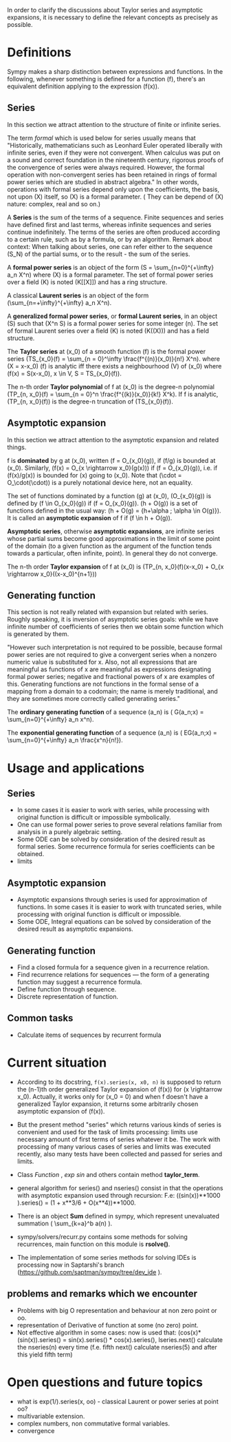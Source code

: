 In order to clarify the discussions about Taylor series and asymptotic expansions, it is necessary to define the relevant concepts as precisely as possible.

# Definitions

Sympy makes a sharp distinction between expressions and functions. In the following, whenever something is defined for a function \(f\), there's an equivalent definition applying to the expression \(f(x)\).

## Series

In this section we attract attention to the structure of finite or infinite series.

The term *formal* which is used below for series usually means that "Historically, mathematicians such as Leonhard Euler operated liberally with infinite series, even if they were not
convergent. When calculus was put on a sound and correct foundation in the nineteenth century, rigorous proofs of
the convergence of series were always required. However, the formal operation with non-convergent series has been
retained in rings of formal power series which are studied in abstract algebra." In other words, operations with formal series depend only upon the coefficients, the basis, not upon \(X\) itself, so \(X\) is a formal parameter. ( They can be depend of \(X\) nature: complex, real and so on.)

A **Series** is the sum of the terms of a sequence. Finite sequences and series have defined first and last terms,
whereas infinite sequences and series continue indefinitely. The terms of the series are often produced according to a certain rule, such as by a formula, or by an algorithm. Remark about context:
When talking about series, one can refer either to the sequence \(S_N\) of the partial sums, or to the result - the sum of the series.

A **formal power series** is an object of the form \(S = \sum_{n=0}^{+\infty} a_n X^n\) where \(X\) is a formal parameter. The set of formal power series over a field \(K\) is noted \(K[[X]]\) and has a ring structure.

A classical **Laurent series** is an object of the form \(\sum_{n=+\infty}^{+\infty} a_n X^n\).

A **generalized formal power series**, or **formal Laurent series**, in an object \(S\) such that \(X^n S\) is a formal power series for some integer \(n\). The set of formal Laurent series over a field \(K\) is noted \(K((X))\) and has a field structure.

The **Taylor series** at \(x_0\) of a smooth function \(f\) is the formal power series \(TS_{x_0}(f) = \sum_{n = 0}^\infty \frac{f^{(n)}(x_0)}{n!} X^n\).  where \(X = x-x_0\) \(f\) is analytic iff there exists a neighbourhood \(V\) of \(x_0\) where \(f(x) = S(x-x_0), x \in V, S = TS_{x_0}(f)\).

The n-th order **Taylor polynomial** of f at \(x_0\) is the degree-n polynomial \(TP_{n, x_0}(f) = \sum_{n = 0}^n \frac{f^{(k)}(x_0)}{k!} X^k\). If f is analytic, \(TP_{n, x_0}(f)\) is the degree-n truncation of \(TS_{x_0}(f)\).

## Asymptotic expansion

In this section we attract attention to the asymptotic expansion and related things.

f is **dominated** by g at \(x_0\), written \(f = O_{x_0}(g)\), if \(f/g\) is bounded at \(x_0\). Similarly, \(f(x) = O_{x \rightarrow x_0}(g(x))\) if \(f = O_{x_0}(g)\), i.e. if \(f(x)/g(x)\) is bounded for \(x\) going to \(x_0\). Note that \(\cdot = O_\cdot(\cdot)\) is a purely notational device here, not an equality.

The set of functions dominated by a function \(g\) at \(x_0\), \(O_{x_0}(g)\) is defined by \(f \in O_{x_0}(g)\) if \(f = O_{x_0}(g)\). \(h + O(g)\) is a set of functions defined in the usual way: \(h + O(g) = \{h+\alpha ; \alpha \in O(g)\}\). It is called an **asymptotic expansion** of f if \(f \in h + O(g)\).

**Asymptotic series**, otherwise **asymptotic expansions**, are infinite series whose partial sums become good
approximations in the limit of some point of the domain (to a given function as the argument of the function tends towards a particular, often infinite, point). In general they do not converge.

The n-th order **Taylor expansion** of f at \(x_0\) is \(TP_{n, x_0}(f)(x-x_0) + O_{x \rightarrow x_0}((x-x_0)^{n+1})\)

## Generating function

 This section is not really related with expansion but related with series. Roughly speaking, it is inversion of asymptotic series goals: while we have infinite number of coefficients of series then we obtain some function which is generated by them.
    
"However such interpretation is not required to be possible, because formal power series are not required to give a
convergent series when a nonzero numeric value is substituted for x. Also, not all expressions that are meaningful as
functions of x are meaningful as expressions designating formal power series; negative and fractional powers of x are
examples of this. 
Generating functions are not functions in the formal sense of a mapping from a domain to a codomain; the name is
merely traditional, and they are sometimes more correctly called generating series."

The **ordinary generating function** of a sequence \(a_n\) is \( G(a_n;x) = \sum_{n=0}^{+\infty} a_n x^n\).

The **exponential generating function** of a sequence \(a_n\) is \( EG(a_n;x) = \sum_{n=0}^{+\infty} a_n \frac{x^n}{n!}\).

# Usage and applications

## Series
- In some cases it is easier to work with series, while processing with original function is difficult or impossible symbolically.
- One can use formal power series to prove several relations familiar from analysis in a purely algebraic setting.
- Some ODE can be solved by consideration of the desired result as formal series. Some recurrence formula for series coefficients can be obtained.
- limits
        
## Asymptotic expansion

- Asymptotic expansions through series is used for approximation of functions. In some cases it is easier to work with truncated series, while processing with original function is difficult or impossible.
- Some ODE, Integral equations can be solved by consideration of the desired result as asymptotic expansions.
        
## Generating function

- Find a closed formula for a sequence given in a recurrence relation.
- Find recurrence relations for sequences — the form of a generating function may suggest a recurrence formula.
- Define function through sequence.
- Discrete representation of function.

## Common tasks
- Calculate items of sequences by recurrent formula

# Current situation

- According to its docstring, ``f(x).series(x, x0, n)`` is supposed to return the (n-1)th order generalized Taylor expansion of \(f(x)\) for \(x \rightarrow x_0\).
Actually, it works only for \(x_0 = 0\) and when f doesn't have a generalized Taylor expansion, it returns some arbitrarily chosen asymptotic expansion of \(f(x)\).

- But the present method "series" which returns various kinds of series is convenient and used for the task of limits processing: limits use necessary amount of first terms of series whatever it be.
The work with processing of many various cases of series and limits was executed recently, also many tests have been collected and passed for series and limits.

- Class *Function* , *exp* *sin* and others contain method **taylor_term**.

- general algorithm for series() and nseries() consist in that the operations with asymptotic expansion  used through recursion:  F.e: ((sin(x))\*\*1000 ).series() = (1 + x\*\*3/6 + O(x\*\*4))**1000.

- There is an object **Sum** defined in sympy, which represent unevaluated summation \( \sum_{k=a}^b a(n) \).

- sympy/solvers/recurr.py contains some methods for solving recurrences, main function on this module is **rsolve()**.

- The implementation of some series methods for solving IDEs is processing now in Saptarshi's branch (https://github.com/saptman/sympy/tree/dev_ide
).

## problems and remarks which we encounter
- Problems with big O representation and behaviour at non zero point or oo.
- representation of Derivative of function at some (no zero) point.
- Not effective algorithm in some cases: now is used that: (cos(x)*(sin(x)).series() = sin(x).series() * cos(x).series(), lseries.next() calculate the nseries(n)  every time  (f.e. fifth next() calculate nseries(5) and after this yield fifth term)

# Open questions and future topics
- what is exp(1/).series(x, oo) - classical Laurent or power series at point oo?
- multivariable extension.
- complex numbers, non commutative formal variables.
- convergence